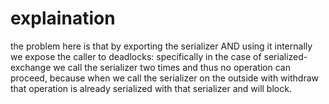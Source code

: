 # explaination

the problem here is that by exporting the serializer AND using it internally
we expose the caller to deadlocks: specifically in the case of serialized-exchange
we call the serializer two times and thus no operation can proceed, because when
we call the serializer on the outside with withdraw that operation is already serialized
with that serializer and will block.

